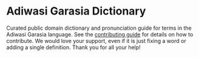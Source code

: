 
# Adiwasi Garasia Dictionary

Curated public domain dictionary and pronunciation guide for terms in the Adiwasi Garasia language. See the [contributing guide](https://github.com/drumworkteam/term/blob/make/.github/contributing.md) for details on how to contribute. We would love your support, even if it is just fixing a word or adding a single definition. Thank you for all your help!
